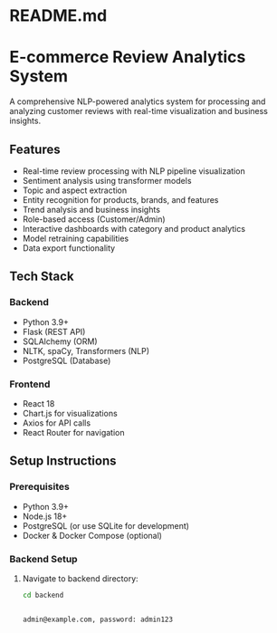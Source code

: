 # README.md

# E-commerce Review Analytics System

A comprehensive NLP-powered analytics system for processing and analyzing customer reviews with real-time visualization and business insights.

## Features

- Real-time review processing with NLP pipeline visualization
- Sentiment analysis using transformer models
- Topic and aspect extraction
- Entity recognition for products, brands, and features
- Trend analysis and business insights
- Role-based access (Customer/Admin)
- Interactive dashboards with category and product analytics
- Model retraining capabilities
- Data export functionality

## Tech Stack

### Backend
- Python 3.9+
- Flask (REST API)
- SQLAlchemy (ORM)
- NLTK, spaCy, Transformers (NLP)
- PostgreSQL (Database)

### Frontend
- React 18
- Chart.js for visualizations
- Axios for API calls
- React Router for navigation

## Setup Instructions

### Prerequisites
- Python 3.9+
- Node.js 18+
- PostgreSQL (or use SQLite for development)
- Docker & Docker Compose (optional)

### Backend Setup

1. Navigate to backend directory:
   ```bash
   cd backend


   admin@example.com, password: admin123
